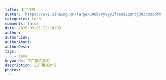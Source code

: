 ```yaml
---
title: 工厂模式
avatar: 'https://wx1.sinaimg.cn/large/006bYVyvgy1ftand2qurdj303c03cdfv.jpg'
categories: tech
comments: false
date: 2020-03-01 22:10:09
author:
authorLink:
authorAbout:
authorDesc:
tags:
    - java
keywords: 工厂模式学习
description: 工厂模式学习
photos:
---
```


